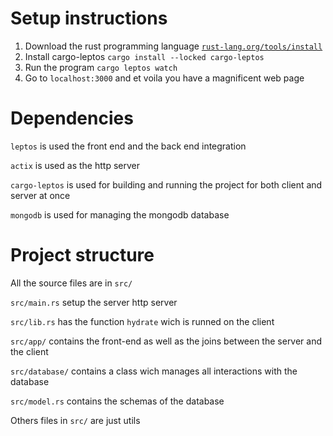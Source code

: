 # Setup instructions
1. Download the rust programming language
    [`rust-lang.org/tools/install`](https://www.rust-lang.org/tools/install)
2. Install cargo-leptos
    `cargo install --locked cargo-leptos`
3. Run the program
    `cargo leptos watch`
4. Go to `localhost:3000` and et voila you have a magnificent web page

# Dependencies
`leptos` is used the front end and the back end integration

`actix` is used as the http server

`cargo-leptos` is used for building and running the project for both client and server at once

`mongodb` is used for managing the mongodb database

# Project structure
All the source files are in `src/`

`src/main.rs` setup the server http server

`src/lib.rs` has the function `hydrate` wich is runned on the client

`src/app/` contains the front-end as well as the joins between the server and the client

`src/database/` contains a class wich manages all interactions with the database

`src/model.rs` contains the schemas of the database

Others files in `src/` are just utils
